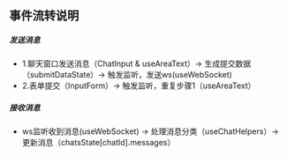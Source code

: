 ## 事件流转说明
##### 发送消息
- 1.聊天窗口发送消息（ChatInput & useAreaText）-> 生成提交数据（submitDataState）-> 触发监听，发送ws(useWebSocket)
- 2.表单提交（InputForm）-> 触发监听，重复步骤1（useAreaText）
##### 接收消息
- ws监听收到消息(useWebSocket) -> 处理消息分类（useChatHelpers）-> 更新消息（chatsState[chatId].messages）
